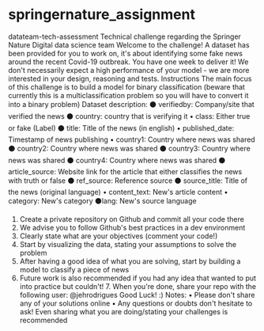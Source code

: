 # springernature_assignment


datateam-tech-assessment
Technical challenge regarding the Springer Nature Digital data science team
Welcome to the challenge! A dataset has been provided for you to work on, it's about identifying some fake news around the recent Covid-19 outbreak. You have one week to deliver it! We don't necessarily expect a high performance of your model - we are more interested in your design, reasoning and tests.
Instructions
The main focus of this challenge is to build a model for binary classification (beware that currently this is a multiclassification problem so you will have to convert it into a binary problem)
Dataset description:
⚫ verifiedby: Company/site that verified the news ⚫ country: country that is verifying it
• class: Either true or fake (Label)
⚫ title: Title of the news (in english)
• published_date: Timestamp of news publishing • country1: Country where news was shared ⚫ country2: Country where news was shared ⚫ country3: Country where news was shared ⚫ country4: Country where news was shared
⚫ article_source: Website link for the article that either classifies the news with truth or false ⚫ ref_source: Reference source
⚫ source_title: Title of the news (original language)
• content_text: New's article content
• category: New's category
⚫lang: New's source language
1. Create a private repository on Github and commit all your code there
2. We advise you to follow Github's best practices in a dev environment
3. Clearly state what are your objectives (comment your code!)
4. Start by visualizing the data, stating your assumptions to solve the problem
5. After having a good idea of what you are solving, start by building a model to classify a piece of news
6. Future work is also recommended if you had any idea that wanted to put into practice but couldn't! 7. When you're done, share your repo with the following user: @jehrodrigues
Good Luck! :)
Notes:
• Please don't share any of your solutions online
• Any questions or doubts don't hesitate to ask! Even sharing what you are doing/stating your challenges is recommended
